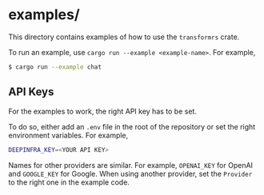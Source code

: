 # examples/

This directory contains examples of how to use the `transformrs` crate.

To run an example, use `cargo run --example <example-name>`.
For example,

```bash
$ cargo run --example chat
```

## API Keys

For the examples to work, the right API key has to be set.

To do so, either add an `.env` file in the root of the repository or set the right environment variables.
For example,

```bash
DEEPINFRA_KEY=<YOUR API KEY>
```

Names for other providers are similar.
For example, `OPENAI_KEY` for OpenAI and `GOOGLE_KEY` for Google.
When using another provider, set the `Provider` to the right one in the example code.
